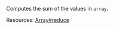 Computes the sum of the values in <code>array</code>.

Resources: [Array#reduce](https://developer.mozilla.org/docs/Web/JavaScript/Reference/Global_Objects/Array/reduce)
